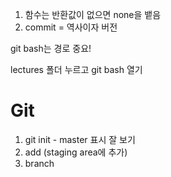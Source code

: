 1. 함수는 반환값이 없으면 none을 뱉음
2. commit = 역사이자 버전



git bash는 경로 중요!

lectures 폴더 누르고 git bash 열기



# Git



1. git init - master 표시 잘 보기
2. add (staging area에 추가)
3. branch